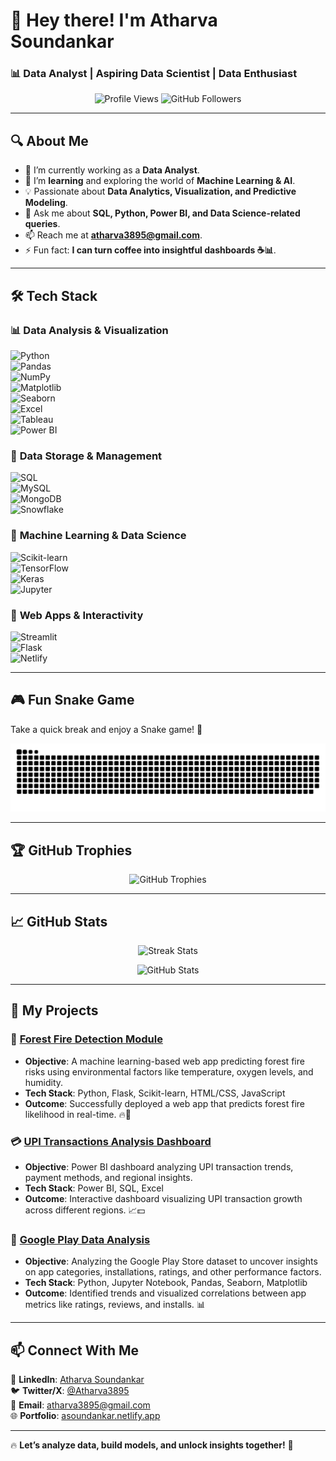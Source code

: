 <p align="center">
  <h1>👋 Hey there! I'm <strong>Atharva Soundankar</strong></h1>
  <h3>📊 Data Analyst | Aspiring Data Scientist | Data Enthusiast</h3>
</p>

<p align="center">
  <img src="https://komarev.com/ghpvc/?username=mercydeez&label=Profile%20Views&color=0e75b6&style=flat" alt="Profile Views" />
  <img src="https://img.shields.io/github/followers/mercydeez?label=Followers&style=social" alt="GitHub Followers" />
</p>

---

## 🔍 About Me  
- 🔭 I’m currently working as a **Data Analyst**.  
- 🌱 I’m **learning** and exploring the world of **Machine Learning & AI**.  
- 💡 Passionate about **Data Analytics, Visualization, and Predictive Modeling**.  
- 💬 Ask me about **SQL, Python, Power BI, and Data Science-related queries**.  
- 📫 Reach me at **[atharva3895@gmail.com](mailto:atharva3895@gmail.com)**.  
- ⚡ Fun fact: **I can turn coffee into insightful dashboards ☕📊**.  

---

## 🛠 Tech Stack  

### 📊 **Data Analysis & Visualization**  
![Python](https://img.shields.io/badge/Python-3776AB?style=for-the-badge&logo=python&logoColor=white)  
![Pandas](https://img.shields.io/badge/Pandas-150458?style=for-the-badge&logo=pandas&logoColor=white)  
![NumPy](https://img.shields.io/badge/NumPy-013243?style=for-the-badge&logo=numpy&logoColor=white)  
![Matplotlib](https://img.shields.io/badge/Matplotlib-003B57?style=for-the-badge&logo=matplotlib&logoColor=white)  
![Seaborn](https://img.shields.io/badge/Seaborn-9E8C80?style=for-the-badge&logo=seaborn&logoColor=white)  
![Excel](https://img.shields.io/badge/Excel-217346?style=for-the-badge&logo=microsoft-excel&logoColor=white)  
![Tableau](https://img.shields.io/badge/Tableau-E97627?style=for-the-badge&logo=tableau&logoColor=white)  
![Power BI](https://img.shields.io/badge/Power%20BI-1070CA?style=for-the-badge&logo=powerbi&logoColor=white)  

### 💾 **Data Storage & Management**  
![SQL](https://img.shields.io/badge/SQL-4479A1?style=for-the-badge&logo=sqlite&logoColor=white)  
![MySQL](https://img.shields.io/badge/MySQL-4479A1?style=for-the-badge&logo=mysql&logoColor=white)  
![MongoDB](https://img.shields.io/badge/MongoDB-47A248?style=for-the-badge&logo=mongodb&logoColor=white)  
![Snowflake](https://img.shields.io/badge/Snowflake-00A9E0?style=for-the-badge&logo=snowflake&logoColor=white)  

### 🧠 **Machine Learning & Data Science**  
![Scikit-learn](https://img.shields.io/badge/Scikit_learn-F7931E?style=for-the-badge&logo=scikit-learn&logoColor=white)  
![TensorFlow](https://img.shields.io/badge/TensorFlow-FF6F00?style=for-the-badge&logo=tensorflow&logoColor=white)  
![Keras](https://img.shields.io/badge/Keras-D00000?style=for-the-badge&logo=keras&logoColor=white)  
![Jupyter](https://img.shields.io/badge/Jupyter-F37626?style=for-the-badge&logo=jupyter&logoColor=white)  

### 🚀 **Web Apps & Interactivity**  
![Streamlit](https://img.shields.io/badge/Streamlit-FF4B4B?style=for-the-badge&logo=streamlit&logoColor=white)  
![Flask](https://img.shields.io/badge/Flask-000000?style=for-the-badge&logo=flask&logoColor=white)  
![Netlify](https://img.shields.io/badge/Netlify-00C7B7?style=for-the-badge&logo=netlify&logoColor=white)  

---

## 🎮 Fun Snake Game  
Take a quick break and enjoy a Snake game! 🐍  
<p align="center">
  <a href="https://platane.github.io/snk/">
    <img src="https://raw.githubusercontent.com/Platane/snk/output/github-contribution-grid-snake.svg" alt="Snake Game" />
  </a>
</p>

---

## 🏆 GitHub Trophies  
<p align="center">
  <img src="https://github-profile-trophy.vercel.app/?username=mercydeez&theme=juicyfresh&column=7&margin-w=15" alt="GitHub Trophies" />
</p>

---

## 📈 GitHub Stats  
<p align="center">
  <img src="https://github-readme-streak-stats.herokuapp.com/?user=mercydeez&theme=tokyonight" alt="Streak Stats" />
</p>
<p align="center">
  <img src="https://github-readme-stats.vercel.app/api?username=mercydeez&show_icons=true&theme=tokyonight" alt="GitHub Stats" />
</p>

---

## 📌 My Projects  

### 🌲 [Forest Fire Detection Module](https://github.com/mercydeez/forest-fire-detection-module)  
- **Objective**: A machine learning-based web app predicting forest fire risks using environmental factors like temperature, oxygen levels, and humidity.  
- **Tech Stack**: Python, Flask, Scikit-learn, HTML/CSS, JavaScript  
- **Outcome**: Successfully deployed a web app that predicts forest fire likelihood in real-time. 🔥🌳  

### 💳 [UPI Transactions Analysis Dashboard](https://github.com/mercydeez/UPI_Dashboard_PowerBI)  
- **Objective**: Power BI dashboard analyzing UPI transaction trends, payment methods, and regional insights.  
- **Tech Stack**: Power BI, SQL, Excel  
- **Outcome**: Interactive dashboard visualizing UPI transaction growth across different regions. 📈💵  

### 📱 [Google Play Data Analysis](https://github.com/mercydeez/Google-Play-Analysis)  
- **Objective**: Analyzing the Google Play Store dataset to uncover insights on app categories, installations, ratings, and other performance factors.  
- **Tech Stack**: Python, Jupyter Notebook, Pandas, Seaborn, Matplotlib  
- **Outcome**: Identified trends and visualized correlations between app metrics like ratings, reviews, and installs. 📊  

---

## 📫 Connect With Me  
🔗 **LinkedIn**: [Atharva Soundankar](https://www.linkedin.com/in/atharva-soundankar/)  
🐦 **Twitter/X**: [@Atharva3895](https://x.com/Atharva3895)  
📧 **Email**: [atharva3895@gmail.com](mailto:atharva3895@gmail.com)  
🌐 **Portfolio**: [asoundankar.netlify.app](https://asoundankar.netlify.app/)  

---

🔥 **Let’s analyze data, build models, and unlock insights together!** 🚀  
